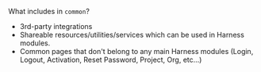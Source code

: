 What includes in `common`?

- 3rd-party integrations
- Shareable resources/utilities/services which can be used in Harness modules.
- Common pages that don't belong to any main Harness modules (Login, Logout, Activation, Reset Password, Project, Org, etc...)
